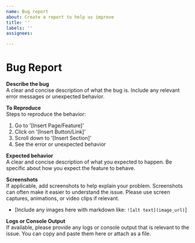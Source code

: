 ```yaml
---
name: Bug report
about: Create a report to help us improve
title: ''
labels: ''
assignees:

---
```


# Bug Report

**Describe the bug**  
A clear and concise description of what the bug is. Include any relevant error messages or unexpected behavior.

**To Reproduce**  
Steps to reproduce the behavior:
1. Go to '[Insert Page/Feature]'
2. Click on '[Insert Button/Link]'
3. Scroll down to '[Insert Section]'
4. See the error or unexpected behavior

**Expected behavior**  
A clear and concise description of what you expected to happen. Be specific about how you expect the feature to behave.

**Screenshots**  
If applicable, add screenshots to help explain your problem. Screenshots can often make it easier to understand the issue. Please use screen captures, animations, or video clips if relevant.

- [Include any images here with markdown like: `![alt text](image_url)`]

**Logs or Console Output**  
If available, please provide any logs or console output that is relevant to the issue. You can copy and paste them here or attach as a file.
